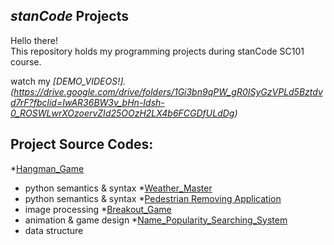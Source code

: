 ## *stanCode* Projects
Hello there!\
This repository holds my programming projects during stanCode SC101 course.

watch my  *[DEMO_VIDEOS!].(https://drive.google.com/drive/folders/1Gi3bn9qPW_gR0ISyGzVPLd5Bztdvd7rF?fbclid=IwAR36BW3v_bHn-Idsh-0_ROSWLwrXOzoervZId25OOzH2LX4b6FCGDfULdDg)*

## Project Source Codes:
*[Hangman_Game](https://github.com/10pt/MystanCodeProjects/tree/main/stanCode_Projrcts/hangman_game)
  * python semantics & syntax
*[Weather_Master](https://github.com/10pt/MystanCodeProjects/tree/main/stanCode_Projrcts/weather_master)
  * python semantics & syntax
*[Pedestrian Removing Application](https://github.com/10pt/MystanCodeProjects/tree/main/stanCode_Projrcts/pedestrian_removing_application)
  * image processing
*[Breakout_Game](https://github.com/10pt/MystanCodeProjects/tree/main/stanCode_Projrcts/break_out_game)
  * animation & game design
*[Name_Popularity_Searching_System](https://github.com/10pt/MystanCodeProjects/tree/main/stanCode_Projrcts/name_searching_system)
  * data structure
